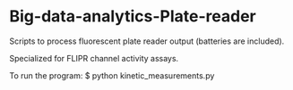 # Big-data-analytics-Plate-reader
Scripts to process fluorescent plate reader output (batteries are included).

Specialized for FLIPR channel activity assays.


To run the program:
$ python kinetic_measurements.py
